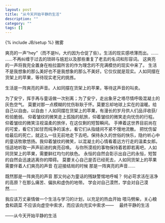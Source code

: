 ```yaml
---
layout: post
title: "从今天开始平静的生活"
description: ""
category: ""
tags: []
---
```

{% include JB/setup %}
微雾

爽亮的一声“hey”（而不是hi，大约因为仓促了些）。生活的现实感喷薄而出。……
……不再纠缠于过去的琐碎与尴尬以及那些重复了老去的名词和形容词。 这爽亮的一声将我完全置身在柏拉圖所言的作为理念的不完满模仿的现实中来了。
生活不是我想象的那么美好也不是我想象的那么不美好。它仅仅就是现实。人如同摆在货架上的苹果，等待现实老兄的挑拣。

生活是一阵爽亮的声音。人如同摆在货架上的苹果，等待这声音的叫卖。

为了安宁，挥手再与童话做一次别离；为了安宁，走出象牙之塔尽情呼吸混凝土的灰色空气。
莫要对那一点模糊的忧伤耿耿于怀。莫要忘却地球上实在的温暖。给自己以自由，以自由！人如同摆在货架上的苹果，有漫长的岁月供人们品评收获/检验脆弱。
仰着皱纹的微笑走上孤独的航旅，仰着皱纹的微笑走向忧伤的行程。仰着皱纹的微笑注视温柔的旅伴，在这仅剩的短暂瞬间。
手捧着这世界目前尚在的可爱，看它们如甘而纯净的溪水，看它们从指缝间不紧不慢地流散。
把忧伤留给最后的死亡，就这么一往无前地走下去吧。保持永久的世俗的快乐，隐约听心中的童话牧歌悠扬。我仰着皱纹的微笑，以混凝土的心情看着远方行走的温柔女郎。
恬适地听取一声声前进的爽亮召唤。
与你所漠视的事物保持着若即若离吧，人如同货架上的苹果，需要鲜红均匀的肤色。
永恒的自然会彰示出自己的永恒，短暂的自然会迅速逃离你的障碍。
莫要关心自己是否已经死去，人如同货架上的苹果
需要伴着人们爽亮的声音
在迎接结局的时候
那是一阵爽亮的声音……

既然那是一阵爽亮的声音
那又何必为童话的残缺警惕地呼喊？
何必苛求活在洁净的高原？在那么痛苦、偏执和虚伪的地带。
学会对自己漠然，学会对自己漠然……

我应该万丈豪情做一个生活与学习的计划，以充足的热血开始 喂马劈柴，关心粮食和蔬菜
不应该向虚空中索求，而应该向充实中索求——　 最终平静的生活

——从今天开始平静的生活